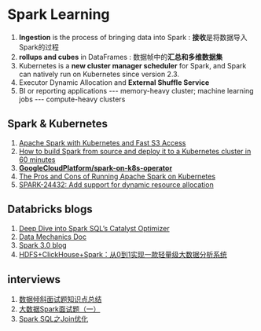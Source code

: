 # Spark Learning
1. **Ingestion** is the process of bringing data into Spark : **接收**是将数据导入Spark的过程
2. **rollups and cubes** in DataFrames : 数据帧中的**汇总和多维数据集**
3. Kubernetes is a **new cluster manager scheduler** for Spark, and Spark can natively run on Kubernetes since version 2.3.
4. Executor Dynamic Allocation and **External Shuffle Service**
5. BI or reporting applications --- memory-heavy cluster; machine learning jobs --- compute-heavy clusters

## Spark & Kubernetes
1. [Apache Spark with Kubernetes and Fast S3 Access](https://towardsdatascience.com/apache-spark-with-kubernetes-and-fast-s3-access-27e64eb14e0f)
2. [How to build Spark from source and deploy it to a Kubernetes cluster in 60 minutes](https://towardsdatascience.com/how-to-build-spark-from-source-and-deploy-it-to-a-kubernetes-cluster-in-60-minutes-225829b744f9)
3. [**GoogleCloudPlatform/spark-on-k8s-operator**](https://github.com/GoogleCloudPlatform/spark-on-k8s-operator)
4. [The Pros and Cons of Running Apache Spark on Kubernetes](https://towardsdatascience.com/the-pros-and-cons-of-running-apache-spark-on-kubernetes-13b0e1b17093)
5. [SPARK-24432: Add support for dynamic resource allocation](https://issues.apache.org/jira/browse/SPARK-24432)


## Databricks blogs
1. [Deep Dive into Spark SQL’s Catalyst Optimizer](https://databricks.com/blog/2015/04/13/deep-dive-into-spark-sqls-catalyst-optimizer.html)
2. [Data Mechanics Doc](https://docs.datamechanics.co/docs/welcome)
3. [Spark 3.0 blog](http://blog.madhukaraphatak.com/categories/spark-three/)
4. [HDFS+ClickHouse+Spark：从0到1实现一款轻量级大数据分析系统](https://zhuanlan.zhihu.com/p/159385600)

## interviews
1. [数据倾斜面试题知识点总结](https://zhuanlan.zhihu.com/p/151586958)
2. [大数据Spark面试题（一）](https://zhuanlan.zhihu.com/p/107354908)
3. [Spark SQL之Join优化](https://blog.csdn.net/weixin_37136725/article/details/78989086)